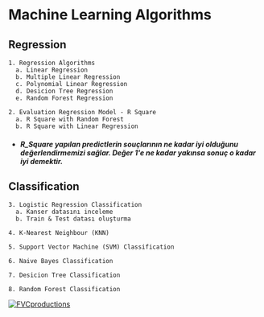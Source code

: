 # Machine Learning Algorithms

## Regression 
```
1. Regression Algorithms
  a. Linear Regression
  b. Multiple Linear Regression
  c. Polynomial Linear Regression
  d. Desicion Tree Regression
  e. Random Forest Regression
```
```
2. Evaluation Regression Model - R Square 
  a. R Square with Random Forest
  b. R Square with Linear Regression
```
* ##### R_Square yapılan predictlerin souçlarının ne kadar iyi olduğunu değerlendirmemizi sağlar. Değer 1'e ne kadar yakınsa sonuç o kadar iyi demektir.

## Classification

```
3. Logistic Regression Classification
  a. Kanser datasını inceleme
  b. Train & Test datası oluşturma
```

```
4. K-Nearest Neighbour (KNN)
```

```
5. Support Vector Machine (SVM) Classification
```

```
6. Naive Bayes Classification
```

```
7. Desicion Tree Classification
```

```
8. Random Forest Classification
```


 <a href="http://fvcproductions.com"><img src="https://www.teradata.com/getattachment/Blogs-(1)/The-Tree-of-Machine-Learning-Algorithms/The-Tree-of-Machine-Learning-algorithms-Enrico-Galimberti.jpg" alt="FVCproductions"></a>
 
